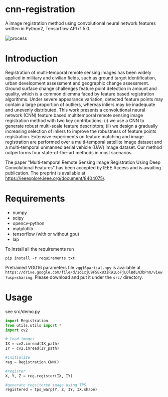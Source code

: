 # cnn-registration
A image registration method using convolutional neural network features written in Python2, Tensorflow API r1.5.0.

![process](https://github.com/yzhq97/cnn-registration/raw/publish/img/process_comp.jpg)

# Introduction
Registration of multi-temporal remote sensing images has been widely applied in military and
civilian fields, such as ground target identification, urban development assessment and geographic change
assessment. Ground surface change challenges feature point detection in amount and quality, which is
a common dilemma faced by feature based registration algorithms. Under severe appearance variation,
detected feature points may contain a large proportion of outliers, whereas inliers may be inadequate
and unevenly distributed. This work presents a convolutional neural network (CNN) feature based multitemporal
remote sensing image registration method with two key contributions: (i) we use a CNN to generate
robust multi-scale feature descriptors; (ii) we design a gradually increasing selection of inliers to improve the
robustness of feature points registration. Extensive experiments on feature matching and image registration
are performed over a multi-temporal satellite image dataset and a multi-temporal unmanned aerial vehicle
(UAV) image dataset. Our method outperforms four state-of-the-art methods in most scenarios.


The paper "Multi-temporal Remote Sensing Image Registration Using Deep Convolutional Features" has been accepted by IEEE Access and is awaiting publication. The preprint is available at https://ieeexplore.ieee.org/document/8404075/.


# Requirements

* numpy
* scipy
* opencv-python
* matplotlib
* tensorflow (with or without gpu)
* lap

To install all the requirements run
```
pip install -r requirements.txt
```
Pretrained VGG16 parameters file `vgg16partial.npy` is available at `https://drive.google.com/file/d/1o1xjU9F58x83iR91LoFjLOlBdLN3bPnm/view?usp=sharing`.
Please download and put it under the `src/` directory.

# Usage
see src/demo.py
```python
import Registration
from utils.utils import *
import cv2

# load images
IX = cv2.imread(IX_path)
IY = cv2.imread(IY_path)

#initialize
reg = Registration.CNN()

#register
X, Y, Z = reg.register(IX, IY)

#generate regsitered image using TPS
registered = tps_warp(Y, Z, IY, IX.shape)
```
